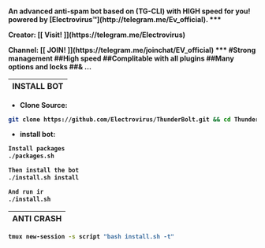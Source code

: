 <h4>An advanced anti-spam bot based on (TG-CLI) with HIGH speed for you!  powered by [Electrovirus™](http://telegram.me/Ev_official).
***
<p align="left">Creator: [[ Visit! ]](https://telegram.me/Electrovirus)
<p align="left">Channel: [[ JOIN! ]](https://telegram.me/joinchat/EV_official)
***
#Strong management
##High speed 
##Complitable with all plugins
##Many options and locks
##& ...

| INSTALL BOT |
|:-----------------------|
- <p align="left">Clone Source:
```sh
git clone https://github.com/Electrovirus/ThunderBolt.git && cd ThunderBolt
```
- <p align="left">install bot:
```sh
Install packages
./packages.sh

Then install the bot
./install.sh install

And run ir
./install.sh

```
| ANTI CRASH |
|:-----------------------|
```sh
tmux new-session -s script "bash install.sh -t"
```
